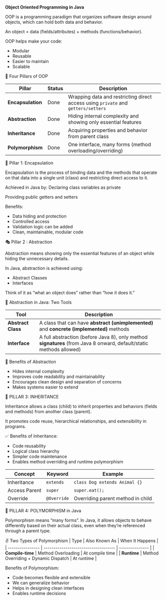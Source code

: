 **Object Oriented Programming in Java**

OOP is a programming paradigm that organizes software design around objects, which can hold both data and behavior.

An object = data (fields/attributes) + methods (functions/behavior).

OOP helps make your code:
- Modular
- Reusable
- Easier to maintain
- Scalable



🎯 Four Pillars of OOP 

| Pillar            | Status  | Description                                                                       |
| ----------------- | ------- | --------------------------------------------------------------------------------- |
| **Encapsulation** | Done  | Wrapping data and restricting direct access using `private` and `getters/setters` |
| **Abstraction**   | Done  | Hiding internal complexity and showing only essential features                    |
| **Inheritance**   | Done  | Acquiring properties and behavior from parent class                               |
| **Polymorphism**  | Done  | One interface, many forms (method overloading/overriding)                         |

🔐 Pillar 1: Encapsulation

Encapsulation is the process of binding data and the methods that operate on that data into a single unit (class) and restricting direct access to it.

Achieved in Java by:
Declaring class variables as private

Providing public getters and setters

Benefits:
- Data hiding and protection
- Controlled access
- Validation logic can be added
- Clean, maintainable, modular code

🎭 Pillar 2 : Abstraction 

Abstraction means showing only the essential features of an object while hiding the unnecessary details.

In Java, abstraction is achieved using:

- Abstract Classes
- Interfaces

Think of it as “what an object does” rather than “how it does it.”

🧩 Abstraction in Java: Two Tools


| Tool               | Description                                                                                                         |
| ------------------ | ------------------------------------------------------------------------------------------------------------------- |
| **Abstract Class** | A class that can have **abstract (unimplemented)** and **concrete (implemented)** methods                           |
| **Interface**      | A full abstraction (before Java 8), only method **signatures** (from Java 8 onward, default/static methods allowed) |

📌 Benefits of Abstraction
- Hides internal complexity
- Improves code readability and maintainability
- Encourages clean design and separation of concerns
- Makes systems easier to extend

🧬 PILLAR 3: INHERITANCE

Inheritance allows a class (child) to inherit properties and behaviors (fields and methods) from another class (parent).

It promotes code reuse, hierarchical relationships, and extensibility in programs.


✅ Benefits of Inheritance:
- Code reusability
- Logical class hierarchy
- Simpler code maintenance
- Enables method overriding and runtime polymorphism

| Concept       | Keyword     | Example                           |
| ------------- | ----------- | --------------------------------- |
| Inheritance   | `extends`   | `class Dog extends Animal {}`     |
| Access Parent | `super`     | `super.eat();`                    |
| Override      | `@Override` | Overriding parent method in child |

🧿 PILLAR 4: POLYMORPHISM in Java

Polymorphism means “many forms”. In Java, it allows objects to behave differently based on their actual class, even when they’re referenced through a parent type.

✌️ Two Types of Polymorphism
| Type             | Also Known As                        | When It Happens |
| ---------------- | ------------------------------------ | --------------- |
| **Compile-time** | Method Overloading                   | At compile time |
| **Runtime**      | Method Overriding + Dynamic Dispatch | At runtime      |

Benefits of Polymorphism:
- Code becomes flexible and extensible
- We can generalize behavior
- Helps in designing clean interfaces
- Enables runtime decisions

